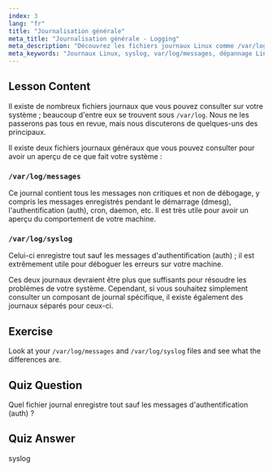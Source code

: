 ```yaml
---
index: 3
lang: "fr"
title: "Journalisation générale"
meta_title: "Journalisation générale - Logging"
meta_description: "Découvrez les fichiers journaux Linux comme /var/log/messages et syslog. Comprenez leurs différences pour un dépannage efficace du système. Commencez votre parcours Linux !"
meta_keywords: "Journaux Linux, syslog, var/log/messages, dépannage Linux, débutant Linux, guide Linux, journaux système"
---
```


## Lesson Content

Il existe de nombreux fichiers journaux que vous pouvez consulter sur votre système ; beaucoup d'entre eux se trouvent sous `/var/log`. Nous ne les passerons pas tous en revue, mais nous discuterons de quelques-uns des principaux.

Il existe deux fichiers journaux généraux que vous pouvez consulter pour avoir un aperçu de ce que fait votre système :

### `/var/log/messages`

Ce journal contient tous les messages non critiques et non de débogage, y compris les messages enregistrés pendant le démarrage (dmesg), l'authentification (auth), cron, daemon, etc. Il est très utile pour avoir un aperçu du comportement de votre machine.

### `/var/log/syslog`

Celui-ci enregistre tout sauf les messages d'authentification (auth) ; il est extrêmement utile pour déboguer les erreurs sur votre machine.

Ces deux journaux devraient être plus que suffisants pour résoudre les problèmes de votre système. Cependant, si vous souhaitez simplement consulter un composant de journal spécifique, il existe également des journaux séparés pour ceux-ci.

## Exercise

Look at your `/var/log/messages` and `/var/log/syslog` files and see what the differences are.

## Quiz Question

Quel fichier journal enregistre tout sauf les messages d'authentification (auth) ?

## Quiz Answer

syslog

